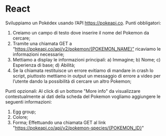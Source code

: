 # React

Sviluppiamo un Pokédex usando l’API https://pokeapi.co.
Punti obbligatori:

1. Creiamo un campo di testo dove inserire il nome del Pokemon da cercare;
2. Tramite una chiamata GET a “https://pokeapi.co/api/v2/pokemon/{POKEMON_NAME}”
   ricaviamo le informazioni necessarie;
3. Mettiamo a display le informazioni principali:
   a) Immagine;
   b) Nome;
   c) Esperienza di base;
   d) Abilità;
4. Se la chiamata restituisce un errore evitiamo di mandare in crash lo script, piuttosto
   mettiamo in output un messaggio di errore a video per l’utente dando la possibilità di cercare un
   altro Pokemon;

Punti opzionali:
Al click di un bottone "More info" da visualizzare contestualmente ai dati della scheda del
Pokemon vogliamo aggiungere le seguenti informazioni:

1. Egg group;
2. Colore;
3. Forma;
   Effettuando una chiamata GET al link
   "https://pokeapi.co/api/v2/pokemon-species/{POKEMON_ID}"
